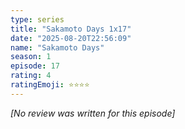 ```yaml
---
type: series
title: "Sakamoto Days 1x17"
date: "2025-08-20T22:56:09"
name: "Sakamoto Days"
season: 1
episode: 17
rating: 4
ratingEmoji: ⭐️⭐️⭐️⭐️
---
```


*[No review was written for this episode]*
